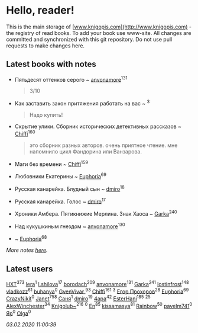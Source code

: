 # Hello, reader!
This is the main storage of [www.knigopis.com](http://www.knigopis.com) - the registry of read books.
To add your book use www-site. All changes are committed and synchronized with this git repository.
Do not use pull requests to make changes here.


## Latest books with notes
* Пятьдесят оттенков серого ~ [anvonamore](users/595/5957175-vkontakte)<sup>131</sup>
    > 3/10

* Как заставить закон притяжения работать на вас ~ [](users/153/1537586159620888-facebook)<sup>3</sup>
    > Надо купить!

* Скрытие улики. Сборник исторических детективных рассказов ~ [Chiffi](users/105/105831994080785626680-google)<sup>160</sup>
    > это сборник разных авторов. очень приятное чтение. мне напомнило цикл Фандорина или Ванзарова.

* Маги без времени ~ [Chiffi](users/105/105831994080785626680-google)<sup>159</sup>

* Любовники Екатерины ~ [Euphoria](users/106/106304994652616315178-google)<sup>69</sup>

* Русская канарейка. Блудный сын ~ [dmiro](users/571/5714115-vkontakte)<sup>18</sup>

* Русская канарейка. Голос ~ [dmiro](users/571/5714115-vkontakte)<sup>17</sup>

* Хроники Амбера. Пятикнижие Мерлина. Знак Хаоса ~ [Garka](users/115/115753719718250012620-google)<sup>240</sup>

* Над кукушкиным гнездом ~ [anvonamore](users/595/5957175-vkontakte)<sup>130</sup>

*  ~ [Euphoria](users/106/106304994652616315178-google)<sup>68</sup>


_More notes [here](latest_books_with_notes.md)._


## Latest users
[HXT](users/100/100002563462782-facebook)<sup>373</sup> 
[lera](users/del/delta174mix-lastfm)<sup>1</sup> 
[l.shilova](users/101/10123344-vkontakte)<sup>17</sup> 
[borodach](users/157/15706320-vkontakte)<sup>209</sup> 
[anvonamore](users/595/5957175-vkontakte)<sup>131</sup> 
[Garka](users/115/115753719718250012620-google)<sup>241</sup> 
[lostinfrost](users/217/217891524-vkontakte)<sup>148</sup> 
[vladkozz](users/572/57239276-vkontakte)<sup>61</sup> 
[buhanya](users/100/100003407402533-facebook)<sup>0</sup> 
[GvenVivar ](users/158/158266434925901-facebook)<sup>93</sup> 
[Chiffi](users/105/105831994080785626680-google)<sup>161</sup> 
[](users/153/1537586159620888-facebook)<sup>3</sup> 
[Егор Прохоров](users/481/481937529-vkontakte)<sup>28</sup> 
[Euphoria](users/106/106304994652616315178-google)<sup>69</sup> 
[CrazyNikit](users/113/113640574971285781663-google)<sup>0</sup> 
[Janet](users/108/108113656204404967440-google)<sup>758</sup> 
[Саня](users/111/111645577348014069912-google)<sup>1</sup> 
[dmiro](users/571/5714115-vkontakte)<sup>19</sup> 
[4apa](users/117/117392596378069249667-google)<sup>42</sup> 
[EsterHani](users/305/30558181-vkontakte)<sup>185</sup> 
[](users/270/270444099499-odnoklassniki)<sup>25</sup> 
[AlexWinchester](users/268/2680385415370992-facebook)<sup>34</sup> 
[Knigolub~](users/111/111878597279669641685-google)<sup>216</sup> 
[](users/509/509679913-vkontakte)<sup>0</sup> 
[En](users/333/333646551-vkontakte)<sup>85</sup> 
[kissamasya](users/684/68439978-vkontakte)<sup>81</sup> 
[Rainbow](users/109/109787328219839805802-google)<sup>50</sup> 
[pavelm741](users/468/468820957-vkontakte)<sup>0</sup> 
[Яр](users/105/105454927277334527943-google)<sup>0</sup> 
[Olga](users/436/436975952-vkontakte)<sup>0</sup> 


_03.02.2020 11:00:39_
